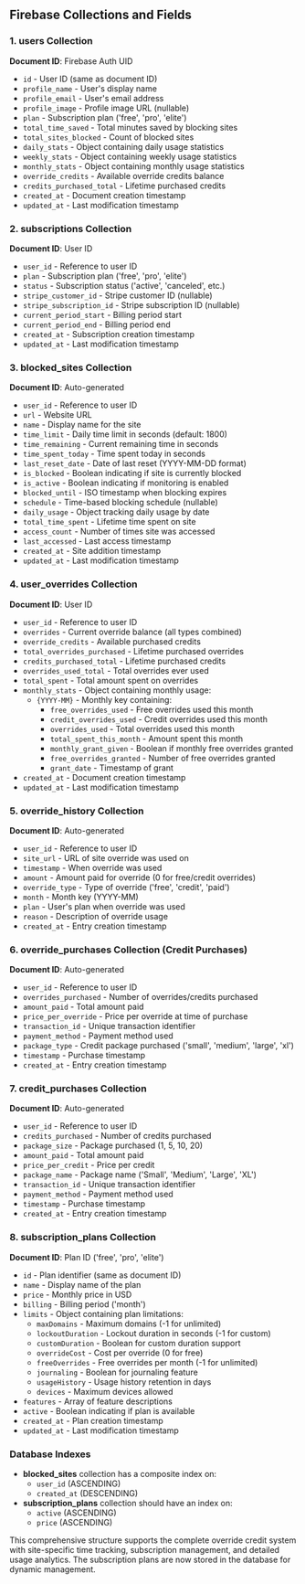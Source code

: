 
## Firebase Collections and Fields

### 1. **users** Collection
**Document ID**: Firebase Auth UID
- `id` - User ID (same as document ID)
- `profile_name` - User's display name
- `profile_email` - User's email address  
- `profile_image` - Profile image URL (nullable)
- `plan` - Subscription plan ('free', 'pro', 'elite')
- `total_time_saved` - Total minutes saved by blocking sites
- `total_sites_blocked` - Count of blocked sites
- `daily_stats` - Object containing daily usage statistics
- `weekly_stats` - Object containing weekly usage statistics  
- `monthly_stats` - Object containing monthly usage statistics
- `override_credits` - Available override credits balance
- `credits_purchased_total` - Lifetime purchased credits
- `created_at` - Document creation timestamp
- `updated_at` - Last modification timestamp

### 2. **subscriptions** Collection
**Document ID**: User ID
- `user_id` - Reference to user ID
- `plan` - Subscription plan ('free', 'pro', 'elite')
- `status` - Subscription status ('active', 'canceled', etc.)
- `stripe_customer_id` - Stripe customer ID (nullable)
- `stripe_subscription_id` - Stripe subscription ID (nullable)
- `current_period_start` - Billing period start
- `current_period_end` - Billing period end
- `created_at` - Subscription creation timestamp
- `updated_at` - Last modification timestamp

### 3. **blocked_sites** Collection
**Document ID**: Auto-generated
- `user_id` - Reference to user ID
- `url` - Website URL
- `name` - Display name for the site
- `time_limit` - Daily time limit in seconds (default: 1800)
- `time_remaining` - Current remaining time in seconds
- `time_spent_today` - Time spent today in seconds
- `last_reset_date` - Date of last reset (YYYY-MM-DD format)
- `is_blocked` - Boolean indicating if site is currently blocked
- `is_active` - Boolean indicating if monitoring is enabled
- `blocked_until` - ISO timestamp when blocking expires
- `schedule` - Time-based blocking schedule (nullable)
- `daily_usage` - Object tracking daily usage by date
- `total_time_spent` - Lifetime time spent on site
- `access_count` - Number of times site was accessed
- `last_accessed` - Last access timestamp
- `created_at` - Site addition timestamp
- `updated_at` - Last modification timestamp

### 4. **user_overrides** Collection  
**Document ID**: User ID
- `user_id` - Reference to user ID
- `overrides` - Current override balance (all types combined)
- `override_credits` - Available purchased credits
- `total_overrides_purchased` - Lifetime purchased overrides
- `credits_purchased_total` - Lifetime purchased credits  
- `overrides_used_total` - Total overrides ever used
- `total_spent` - Total amount spent on overrides
- `monthly_stats` - Object containing monthly usage:
  - `{YYYY-MM}` - Monthly key containing:
    - `free_overrides_used` - Free overrides used this month
    - `credit_overrides_used` - Credit overrides used this month  
    - `overrides_used` - Total overrides used this month
    - `total_spent_this_month` - Amount spent this month
    - `monthly_grant_given` - Boolean if monthly free overrides granted
    - `free_overrides_granted` - Number of free overrides granted
    - `grant_date` - Timestamp of grant
- `created_at` - Document creation timestamp
- `updated_at` - Last modification timestamp

### 5. **override_history** Collection
**Document ID**: Auto-generated
- `user_id` - Reference to user ID
- `site_url` - URL of site override was used on
- `timestamp` - When override was used
- `amount` - Amount paid for override (0 for free/credit overrides)
- `override_type` - Type of override ('free', 'credit', 'paid')
- `month` - Month key (YYYY-MM)
- `plan` - User's plan when override was used
- `reason` - Description of override usage
- `created_at` - Entry creation timestamp

### 6. **override_purchases** Collection (Credit Purchases)
**Document ID**: Auto-generated  
- `user_id` - Reference to user ID
- `overrides_purchased` - Number of overrides/credits purchased
- `amount_paid` - Total amount paid
- `price_per_override` - Price per override at time of purchase
- `transaction_id` - Unique transaction identifier
- `payment_method` - Payment method used
- `package_type` - Credit package purchased ('small', 'medium', 'large', 'xl')
- `timestamp` - Purchase timestamp
- `created_at` - Entry creation timestamp

### 7. **credit_purchases** Collection
**Document ID**: Auto-generated
- `user_id` - Reference to user ID  
- `credits_purchased` - Number of credits purchased
- `package_size` - Package purchased (1, 5, 10, 20)
- `amount_paid` - Total amount paid
- `price_per_credit` - Price per credit
- `package_name` - Package name ('Small', 'Medium', 'Large', 'XL')
- `transaction_id` - Unique transaction identifier
- `payment_method` - Payment method used
- `timestamp` - Purchase timestamp
- `created_at` - Entry creation timestamp

### 8. **subscription_plans** Collection
**Document ID**: Plan ID ('free', 'pro', 'elite')
- `id` - Plan identifier (same as document ID)
- `name` - Display name of the plan
- `price` - Monthly price in USD
- `billing` - Billing period ('month')
- `limits` - Object containing plan limitations:
  - `maxDomains` - Maximum domains (-1 for unlimited)
  - `lockoutDuration` - Lockout duration in seconds (-1 for custom)
  - `customDuration` - Boolean for custom duration support
  - `overrideCost` - Cost per override (0 for free)
  - `freeOverrides` - Free overrides per month (-1 for unlimited)
  - `journaling` - Boolean for journaling feature
  - `usageHistory` - Usage history retention in days
  - `devices` - Maximum devices allowed
- `features` - Array of feature descriptions
- `active` - Boolean indicating if plan is available
- `created_at` - Plan creation timestamp
- `updated_at` - Last modification timestamp

### Database Indexes
- **blocked_sites** collection has a composite index on:
  - `user_id` (ASCENDING)
  - `created_at` (DESCENDING)
- **subscription_plans** collection should have an index on:
  - `active` (ASCENDING)
  - `price` (ASCENDING)

This comprehensive structure supports the complete override credit system with site-specific time tracking, subscription management, and detailed usage analytics. The subscription plans are now stored in the database for dynamic management.